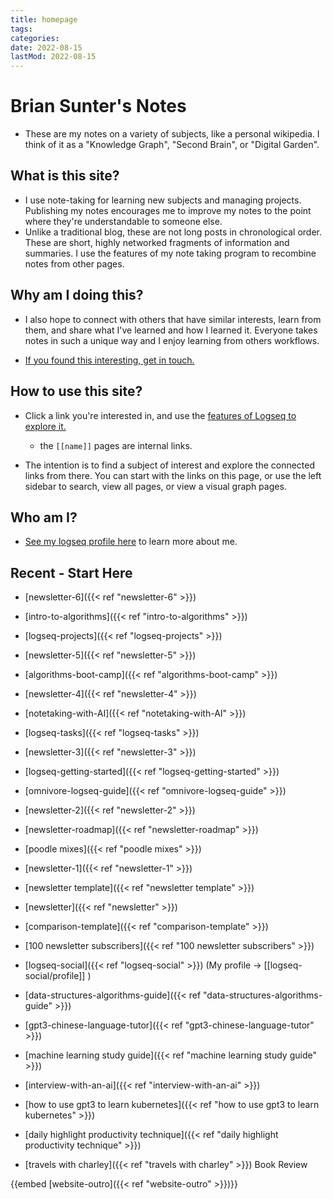 ```yaml
---
title: homepage
tags:
categories:
date: 2022-08-15
lastMod: 2022-08-15
---
```

# Brian Sunter's Notes

  + These are my notes on a variety of subjects, like a personal wikipedia. I think of it as a "Knowledge Graph", "Second Brain", or "Digital Garden".

## What is this site?

  + I use note-taking for learning new subjects and managing projects. Publishing my notes encourages me to improve my notes to the point where they're understandable to someone else.
  + Unlike a traditional blog, these are not long posts in chronological order. These are short, highly networked fragments of information and summaries. I use the features of my note taking program to recombine notes from other pages.

## Why am I doing this?

  + I also hope to connect with others that have similar interests, learn from them, and share what I've learned and how I learned it. Everyone takes notes in such a unique way and I enjoy learning from others workflows.

  + [If you found this interesting, get in touch.](https://twitter.com/Bsunter)

## How to use this site?

  + Click a link you're interested in, and use the [features of Logseq to explore it.](https://docs.logseq.com/#/page/Contents)

    + the `[[name]]` pages are internal links.

  + The intention is to find a subject of interest and explore the connected links from there. You can start with the links on this page, or use the left sidebar to search, view all pages, or view a visual graph pages.

## Who am I?

  + [See my logseq profile here]([[logseq-social/profile]]) to learn more about me.

## Recent - Start Here

  + [newsletter-6]({{< ref "newsletter-6" >}})

  + [intro-to-algorithms]({{< ref "intro-to-algorithms" >}})

  + [logseq-projects]({{< ref "logseq-projects" >}})

  + [newsletter-5]({{< ref "newsletter-5" >}})

  + [algorithms-boot-camp]({{< ref "algorithms-boot-camp" >}})

  + [newsletter-4]({{< ref "newsletter-4" >}})

  + [notetaking-with-AI]({{< ref "notetaking-with-AI" >}})

  + [logseq-tasks]({{< ref "logseq-tasks" >}})

  + [newsletter-3]({{< ref "newsletter-3" >}})

  + [logseq-getting-started]({{< ref "logseq-getting-started" >}})

  + [omnivore-logseq-guide]({{< ref "omnivore-logseq-guide" >}})

  + [newsletter-2]({{< ref "newsletter-2" >}})

  + [newsletter-roadmap]({{< ref "newsletter-roadmap" >}})

  + [poodle mixes]({{< ref "poodle mixes" >}})

  + [newsletter-1]({{< ref "newsletter-1" >}})

  + [newsletter template]({{< ref "newsletter template" >}})

  + [newsletter]({{< ref "newsletter" >}})

  + [comparison-template]({{< ref "comparison-template" >}})

  + [100 newsletter subscribers]({{< ref "100 newsletter subscribers" >}})

  + [logseq-social]({{< ref "logseq-social" >}}) (My profile -> [[logseq-social/profile]] )

  + [data-structures-algorithms-guide]({{< ref "data-structures-algorithms-guide" >}})

  + [gpt3-chinese-language-tutor]({{< ref "gpt3-chinese-language-tutor" >}})

  + [machine learning study guide]({{< ref "machine learning study guide" >}})

  + [interview-with-an-ai]({{< ref "interview-with-an-ai" >}})

  + [how to use gpt3 to learn kubernetes]({{< ref "how to use gpt3 to learn kubernetes" >}})

  + [daily highlight productivity technique]({{< ref "daily highlight productivity technique" >}})

  + [travels with charley]({{< ref "travels with charley" >}}) Book Review

{{embed [website-outro]({{< ref "website-outro" >}})}}
